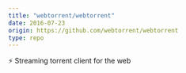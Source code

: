```yaml
---
title: "webtorrent/webtorrent"
date: 2016-07-23
origin: https://github.com/webtorrent/webtorrent
type: repo
---
```


⚡️ Streaming torrent client for the web
